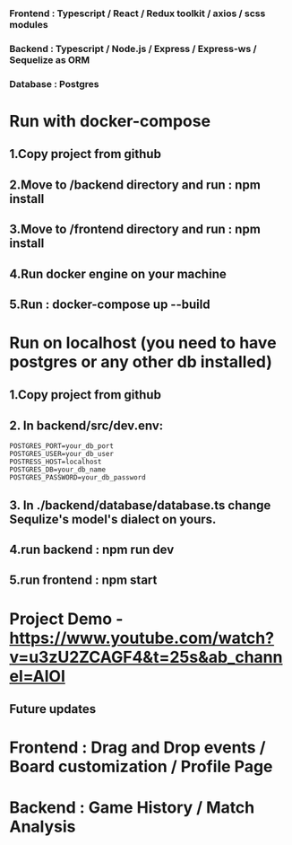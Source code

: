 ### Frontend : Typescript / React / Redux toolkit / axios / scss modules

### Backend : Typescript / Node.js / Express / Express-ws / Sequelize as ORM
### Database : Postgres

# Run with docker-compose
## 1.Copy project from github
## 2.Move to /backend directory and run : npm install
## 3.Move to /frontend directory and run : npm install
## 4.Run docker engine on your machine
## 5.Run : docker-compose up --build
# Run on localhost (you need to have postgres or any other db installed)
## 1.Copy project from github
## 2. In backend/src/dev.env: 
    POSTGRES_PORT=your_db_port
    POSTGRES_USER=your_db_user
    POSTRESS_HOST=localhost
    POSTGRES_DB=your_db_name
    POSTGRES_PASSWORD=your_db_password
## 3. In ./backend/database/database.ts change Sequlize's model's dialect on yours.
## 4.run backend : npm run dev
## 5.run frontend : npm start

# Project Demo - https://www.youtube.com/watch?v=u3zU2ZCAGF4&t=25s&ab_channel=AlOl

## Future updates
# Frontend : Drag and Drop events / Board customization / Profile Page
# Backend : Game History / Match Analysis